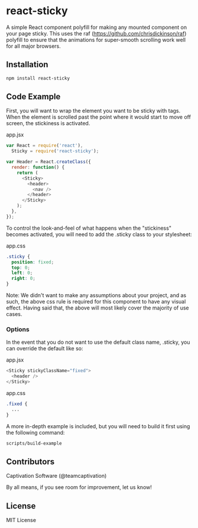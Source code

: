 react-sticky
============

A simple React component polyfill for making any mounted component on your page sticky. This uses the raf (https://github.com/chrisdickinson/raf) polyfill to ensure that the animations for super-smooth scrolling work well for all major browsers.

## Installation
```sh
npm install react-sticky
```

## Code Example

First, you will want to wrap the element you want to be sticky with <Sticky></Sticky> tags. When the element is scrolled past the point where it would start to move off screen, the stickiness is activated.

app.jsx
```js
var React = require('react'),
  Sticky = require('react-sticky');

var Header = React.createClass({
  render: function() {
    return (
      <Sticky>
        <header>
          <nav />
        </header>
      </Sticky>
    );
  },
});

```

To control the look-and-feel of what happens when the "stickiness" becomes activated, you will need to add the .sticky class to your stylesheet:

app.css
```css
.sticky {
  position: fixed;
  top: 0;
  left: 0;
  right: 0;
}
```
Note: 
We didn't want to make any assumptions about your project, and as such, the above css rule is required for this component to have any visual effect. Having said that, the above will most likely cover the majority of use cases. 

### Options

In the event that you do not want to use the default class name, .sticky, you can override the default like so:

app.jsx
```js
<Sticky stickyClassName="fixed">
  <header />
</Sticky>
```

app.css
```css
.fixed {
  ...
}
```

A more in-depth example is included, but you will need to build it first using the following command:
```sh
scripts/build-example
```

## Contributors

Captivation Software (@teamcaptivation)

By all means, if you see room for improvement, let us know!

## License

MIT License

